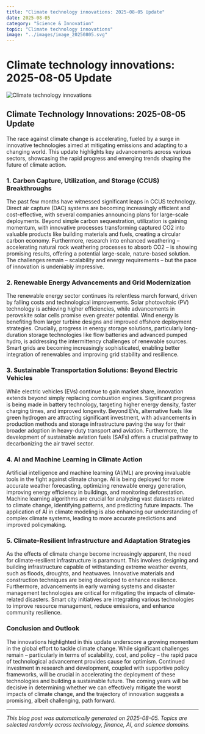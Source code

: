```yaml
---
title: "Climate technology innovations: 2025-08-05 Update"
date: 2025-08-05
category: "Science & Innovation"
topic: "Climate technology innovations"
image: "../images/image_20250805.svg"
---
```


# Climate technology innovations: 2025-08-05 Update

![Climate technology innovations](../images/image_20250805.svg)

## Climate Technology Innovations: 2025-08-05 Update

The race against climate change is accelerating, fueled by a surge in innovative technologies aimed at mitigating emissions and adapting to a changing world. This update highlights key advancements across various sectors, showcasing the rapid progress and emerging trends shaping the future of climate action.


### 1.  Carbon Capture, Utilization, and Storage (CCUS) Breakthroughs

The past few months have witnessed significant leaps in CCUS technology.  Direct air capture (DAC) systems are becoming increasingly efficient and cost-effective, with several companies announcing plans for large-scale deployments.  Beyond simple carbon sequestration, utilization is gaining momentum, with innovative processes transforming captured CO2 into valuable products like building materials and fuels, creating a circular carbon economy.  Furthermore, research into enhanced weathering – accelerating natural rock weathering processes to absorb CO2 – is showing promising results, offering a potential large-scale, nature-based solution.  The challenges remain – scalability and energy requirements – but the pace of innovation is undeniably impressive.


### 2.  Renewable Energy Advancements and Grid Modernization

The renewable energy sector continues its relentless march forward, driven by falling costs and technological improvements.  Solar photovoltaic (PV) technology is achieving higher efficiencies, while advancements in perovskite solar cells promise even greater potential.  Wind energy is benefiting from larger turbine designs and improved offshore deployment strategies.  Crucially, progress in energy storage solutions, particularly long-duration storage technologies like flow batteries and advanced pumped hydro, is addressing the intermittency challenges of renewable sources.  Smart grids are becoming increasingly sophisticated, enabling better integration of renewables and improving grid stability and resilience.


### 3.  Sustainable Transportation Solutions: Beyond Electric Vehicles

While electric vehicles (EVs) continue to gain market share, innovation extends beyond simply replacing combustion engines.  Significant progress is being made in battery technology, targeting higher energy density, faster charging times, and improved longevity.  Beyond EVs, alternative fuels like green hydrogen are attracting significant investment, with advancements in production methods and storage infrastructure paving the way for their broader adoption in heavy-duty transport and aviation.  Furthermore, the development of sustainable aviation fuels (SAFs) offers a crucial pathway to decarbonizing the air travel sector.


### 4.  AI and Machine Learning in Climate Action

Artificial intelligence and machine learning (AI/ML) are proving invaluable tools in the fight against climate change.  AI is being deployed for more accurate weather forecasting, optimizing renewable energy generation, improving energy efficiency in buildings, and monitoring deforestation.  Machine learning algorithms are crucial for analyzing vast datasets related to climate change, identifying patterns, and predicting future impacts.  The application of AI in climate modeling is also enhancing our understanding of complex climate systems, leading to more accurate predictions and improved policymaking.


### 5.  Climate-Resilient Infrastructure and Adaptation Strategies

As the effects of climate change become increasingly apparent, the need for climate-resilient infrastructure is paramount.  This involves designing and building infrastructure capable of withstanding extreme weather events, such as floods, droughts, and heatwaves.  Innovative materials and construction techniques are being developed to enhance resilience.  Furthermore, advancements in early warning systems and disaster management technologies are critical for mitigating the impacts of climate-related disasters.  Smart city initiatives are integrating various technologies to improve resource management, reduce emissions, and enhance community resilience.


### Conclusion and Outlook

The innovations highlighted in this update underscore a growing momentum in the global effort to tackle climate change.  While significant challenges remain – particularly in terms of scalability, cost, and policy – the rapid pace of technological advancement provides cause for optimism.  Continued investment in research and development, coupled with supportive policy frameworks, will be crucial in accelerating the deployment of these technologies and building a sustainable future.  The coming years will be decisive in determining whether we can effectively mitigate the worst impacts of climate change, and the trajectory of innovation suggests a promising, albeit challenging, path forward.


---
*This blog post was automatically generated on 2025-08-05. Topics are selected randomly across technology, finance, AI, and science domains.*
